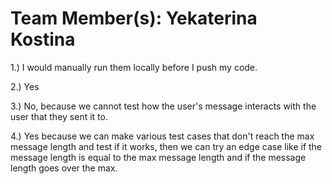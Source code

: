 # Team Member(s): Yekaterina Kostina


1.) I would manually run them locally before I push my code.

2.) Yes

3.) No, because we cannot test how the user's message interacts with the user that they sent it to.

4.) Yes because we can make various test cases that don't reach the max message length and test if it works, then we can try an edge case like if the message length is equal to the max message length and if the message length goes over the max. 
